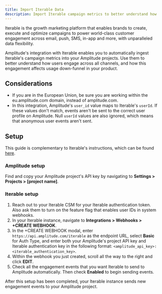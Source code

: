 ```yaml
---
title: Import Iterable Data
description: Import Iterable campaign metrics to better understand how your users engage across all your channels. 
---
```


Iterable is the growth marketing platform that enables brands to create, execute and optimize campaigns to power world-class customer engagement across email, push, SMS, in-app and more, with unparalleled data flexibility.

Amplitude's integration with Iterable enables you to automatically ingest Iterable's campaign metrics into your Amplitude projects. Use them to better understand how users engage across all channels, and how this engagement affects usage down-funnel in your product. 


## Considerations

- If you are in the European Union, be sure you are working within the eu.amplitude.com domain, instead of amplitude.com.
- In this integration, Amplitude's `user_id` value maps to Iterable's `userId`. If these values don't match, events aren't be sent to the correct user profile on Amplitude. Null `userId` values are also ignored, which means that anonymous user events aren't sent.

## Setup

This guide is complementary to Iterable's instructions, which can be found [here](https://support.iterable.com/hc/en-us/articles/360018679032-Integrating-Amplitude-with-Iterable).

### Amplitude setup

Find and copy your Amplitude project's API key by navigating to **Settings > Projects > [project name]**.

### Iterable setup

1. Reach out to your Iterable CSM for your Iterable authentication token. Also ask them to turn on the feature flag that enables user IDs in system webhooks.
2. In your Iterable instance, navigate to **Integrations > Webhooks > +CREATE WEBHOOK**.
3. In the +CREATE WEBHOOK modal, enter `https://api.amplitude.com/iterable` as the endpoint URL, select **Basic** for Auth Type, and enter both your Amplitude's project API key and Iterable authentication key in the following format: `<amplitude_api_key>:<iterable_authentication_key>`.
4. Within the webhook you just created, scroll all the way to the right and click **EDIT**.
5. Check all the engagement events that you want Iterable to send to Amplitude automatically. Then check **Enabled** to begin sending events.

After this setup has been completed, your Iterable instance sends new engagement events to your Amplitude project.
